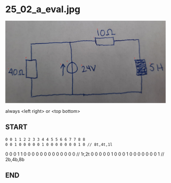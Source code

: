 
# 25_02_a_eval.jpg
![img](25_02_a_eval_idxs.jpg)

always \<left right> or \<top bottom>

## START

	0 0 1 1 2 2 3 3 4 4 5 5 6 6 7 7 8 8
	0 0 1 0 0 0 0 0 1 0 0 0 0 0 0 0 1 0 // 8t,4t,1l
0 0 0 1 1 0 0 0 0 0 0 0 0 0 0 0 0 0 // 1r,2t
0 0 0 0 0 1 0 0 0 1 0 0 0 0 0 0 0 1 // 2b,4b,8b

## END

            